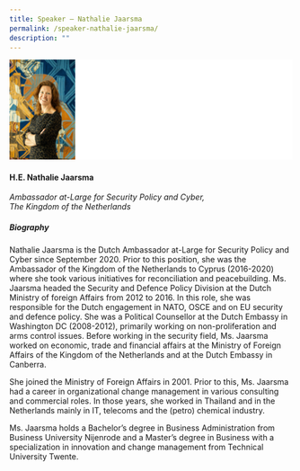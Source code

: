 ```yaml
---
title: Speaker – Nathalie Jaarsma
permalink: /speaker-nathalie-jaarsma/
description: ""
---
```

![](/images/Speakers/Nathalie%20Jaarsma.jpg)

#### **H.E. Nathalie Jaarsma**

*Ambassador at-Large for Security Policy and Cyber, <br>The Kingdom of the Netherlands*  

##### **Biography**
Nathalie Jaarsma is the Dutch Ambassador at-Large for Security Policy and Cyber since September 2020. Prior to this position, she was the Ambassador of the Kingdom of the Netherlands to Cyprus (2016-2020) where she took various initiatives for reconciliation and peacebuilding. Ms. Jaarsma headed the Security and Defence Policy Division at the Dutch Ministry of foreign Affairs from 2012 to 2016. In this role, she was responsible for the Dutch engagement in NATO, OSCE and on EU security and defence policy. She was a Political Counsellor at the Dutch Embassy in Washington DC (2008-2012), primarily working on non-proliferation and arms control issues. Before working in the security field, Ms. Jaarsma worked on economic, trade and financial affairs at the Ministry of Foreign Affairs of the Kingdom of the Netherlands and at the Dutch Embassy in Canberra.

She joined the Ministry of Foreign Affairs in 2001. Prior to this, Ms. Jaarsma had a career in organizational change management in various consulting and commercial roles. In those years, she worked in Thailand and in the Netherlands mainly in IT, telecoms and the (petro) chemical industry.

Ms. Jaarsma holds a Bachelor’s degree in Business Administration from Business University Nijenrode and a Master’s degree in Business with a specialization in innovation and change management from Technical University Twente.